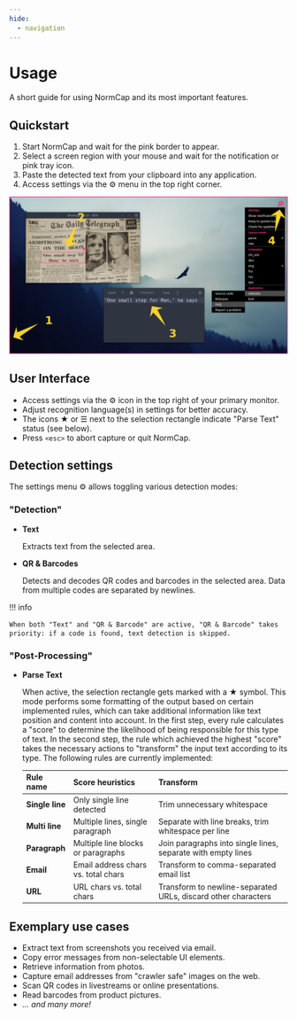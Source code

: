 ```yaml
---
hide:
  - navigation
---
```


# Usage

<p class="md-subtitle">A short guide for using NormCap and its most important features.</p>

## Quickstart

1. Start NormCap and wait for the pink border to appear.
1. Select a screen region with your mouse and wait for the notification or pink tray icon.
1. Paste the detected text from your clipboard into any application.
1. Access settings via the <span class="md-pink">⚙</span> menu in the top right corner.

![Screenshot of NormCap interface](./assets/screenshot.png)

## User Interface

- Access settings via the <span class="md-pink">⚙</span> icon in the top right of your primary monitor.
- Adjust recognition language(s) in settings for better accuracy.
- The icons <span class="md-pink">★</span> or <span class="md-pink">☰</span> next to the selection rectangle indicate "Parse Text" status (see below).
- Press `<esc>` to abort capture or quit NormCap.

## Detection settings

The settings menu <span class="md-pink">⚙</span> allows toggling various detection modes:

### "Detection"

- **Text**

    Extracts text from the selected area.

- **QR & Barcodes**

    Detects and decodes QR codes and barcodes in the selected area. Data from multiple codes are separated by newlines.

!!! info

    When both "Text" and "QR & Barcode" are active, "QR & Barcode" takes priority: if a code is found, text detection is skipped.

### "Post-Processing"

- **Parse Text**

    When active, the selection rectangle gets marked with a <span class="md-pink">★</span> symbol. This mode performs some formatting of the output based on certain implemented rules, which can take additional information like text position and content into account. In the first step, every rule calculates a "score" to determine the likelihood of being responsible for this type of text. In the second step, the rule which achieved the highest "score" takes the necessary actions to "transform" the input text according to its type. The following rules are currently implemented:

    | **Rule name**   | **Score heuristics**                | **Transform**                                                 |
    | --------------- | ----------------------------------- | ------------------------------------------------------------- |
    | **Single line** | Only single line detected           | Trim unnecessary whitespace                                   |
    | **Multi line**  | Multiple lines, single paragraph    | Separate with line breaks, trim whitespace per line           |
    | **Paragraph**   | Multiple line blocks or paragraphs  | Join paragraphs into single lines, separate with empty lines  |
    | **Email**       | Email address chars vs. total chars | Transform to comma-separated email list                       |
    | **URL**         | URL chars vs. total chars           | Transform to newline-separated URLs, discard other characters |

## Exemplary use cases

- Extract text from screenshots you received via email.
- Copy error messages from non-selectable UI elements.
- Retrieve information from photos.
- Capture email addresses from "crawler safe" images on the web.
- Scan QR codes in livestreams or online presentations.
- Read barcodes from product pictures.
- *... and many more!*
